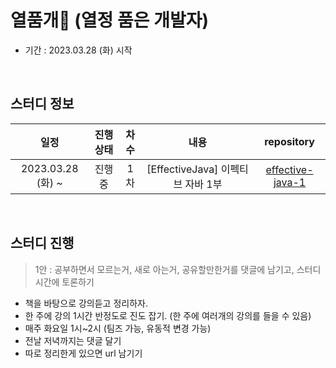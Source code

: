 # 열품개🐶 (열정 품은 개발자)
- 기간 : 2023.03.28 (화) 시작

<br />

## 스터디 정보

|      일정      |      진행상태      |      차수      |      내용      |      repository      |
|:------------:|:------------:|:------------:|:------------:|:------------:|
| 2023.03.28 (화) ~ | 진행중 | 1차 | [EffectiveJava] 이펙티브 자바 1부 | [effective-java-1](https://github.com/passionate-developer-2023/effective-java-1)

<br />

## 스터디 진행
> 1안 : 공부하면서 모르는거, 새로 아는거, 공유할만한거를 댓글에 남기고, 스터디 시간에 토론하기
- 책을 바탕으로 강의듣고 정리하자.
- 한 주에 강의 1시간 반정도로 진도 잡기. (한 주에 여러개의 강의를 들을 수 있음)
- 매주 화요일 1시~2시 (팀즈 가능, 유동적 변경 가능)
- 전날 저녁까지는 댓글 달기
- 따로 정리한게 있으면 url 남기기
